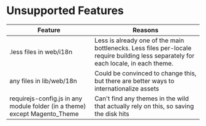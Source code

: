 # Unsupported Features

| Feature                                                                    | Reasons                                                                                                                             |
| -------------------------------------------------------------------------- | ----------------------------------------------------------------------------------------------------------------------------------- |
| .less files in web/i18n                                                    | Less is already one of the main bottlenecks. Less files per-locale require building less separately for each locale, in each theme. |
| any files in lib/web/18n                                                   | Could be convinced to change this, but there are better ways to internationalize assets                                             |
| requirejs-config.js in any module folder (in a theme) except Magento_Theme | Can't find any themes in the wild that actually rely on this, so saving the disk hits                                               |
